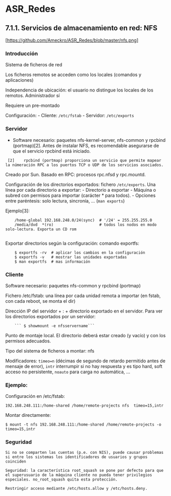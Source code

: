 # ASR_Redes

## 7.1.1. Servicios de almacenamiento en red: NFS
[https://github.com/Ameckro/ASR_Redes/blob/master/nfs.png]


### Introducción

   Sistema de ficheros de red
   
   Los ficheros remotos se acceden como los locales (comandos y aplicaciones)
   
   Independencia de ubicación: el usuario no distingue los locales de los remotos. Administrador sí
   
   Requiere un pre-montado
    
   Configuración:
        - Cliente: ```/etc/fstab```
        - Servidor: ```/etc/exports```

### Servidor

   - Software necesario: paquetes nfs-kernel-server, nfs-common y rpcbind (portmap)[2]. Antes de instalar NFS, es recomendable asegurarse de que el servicio rpcbind está iniciado.
  
  ``` [2]	 rpcbind (portmap) proporciona un servicio que permite mapear la númeración RPC a los puertos TCP o UDP de los servicios asociados.```

   Creado por Sun. Basado en RPC: procesos rpc.nfsd y rpc.mountd.

   Configuración de los directorios exportados: fichero ```/etc/exports```. Una línea por cada directorio a exportar:
        - Directorio a exportar
        -  Máquina o subred con permisos para importar (carácter * para todos).
        - Opciones entre paréntesis: solo lectura, sincronía, ... (```man exports```)

   Ejemplo[3]:
```
    /home-global 192.168.248.0/24(sync)  # '/24' = 255.255.255.0
    /media/dvd  *(ro)                    # todos los nodos en modo solo-lectura. Exporta un CD rom
```
   ``` [3]  Para poder compartir directorios (en el ejemplo /home-global y /media/dvd), éstos deberán ser accesibles en el sistema de ficheros local. Es decir, (1) crearlos en caso de que no existan previamente y (2) con permisos de acceso.
```
   
   Exportar directorios según la configuración: comando exportfs:

```
    $ exportfs -rv  # aplicar los cambios en la configuración
    $ exportfs -v   # mostrar las unidades exportadas
    $ man exportfs  # mas información
```

### Cliente

   Software necesario: paquetes nfs-common y rpcbind (portmap)

   Fichero /etc/fstab: una línea por cada unidad remota a importar (en fstab, con cada reboot, se monta el dir) 
    
   Dirección IP del servidor + : + directorio exportado en el servidor. Para ver los directorios exportados por un servidor:

        ``` $ showmount -e nfsservername```

   Punto de montaje local. El directorio deberá estar creado (y vacío) y con los permisos adecuados.

   Tipo del sistema de ficheros a montar: nfs

   Modificadores: ```timeo=n``` (décimas de segundo de retardo permitido antes de mensaje de error), ```intr``` interrumpir     si no hay respuesta y es tipo hard, soft acceso no persistente, ```noauto``` para carga no automática, ...
        
        
### Ejemplo:

   Configuración en /etc/fstab:

   ```192.168.248.111:/home-shared /home/remote-projects nfs  timeo=15,intr```

   Montar directamente:

   ```$ mount -t nfs 192.168.248.111:/home-shared /home/remote-projects -o timeo=15,intr```

### Seguridad

    Si no se comparten las cuentas (p.e. con NIS), puede causar problemas si entre los sistemas los identificadores de usuarios y grupos coinciden
    
    Seguridad: la característica root_squash se pone por defecto para que el superusuario de la máquina cliente no pueda tener privilegios especiales. no_root_squash quita esta protección.
    
    Restringir acceso mediante /etc/hosts.allow y /etc/hosts.deny.


